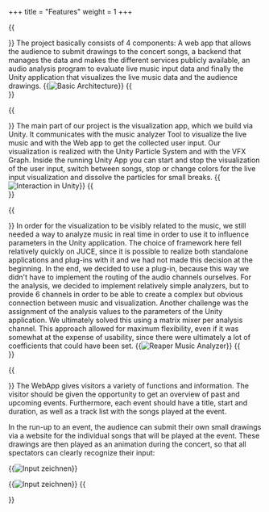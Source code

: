 +++
title = "Features"
weight = 1
+++

{{<section title="More than just a particle system" >}}
The project basically consists of 4 components: A web app that allows the audience to submit drawings to the concert songs, a backend that manages the data and makes the different services publicly available, an audio analysis program to evaluate live music input data and finally the Unity application that visualizes the live music data and the audience drawings.
{{<image src="basic-architecture.png" alt="Basic Architecture">}}
{{</section>}}

{{<section title="Unity" >}}
The main part of our project is the visualization app, which we build via Unity. It communicates with the music analyzer Tool to visualize the live music and with the Web app to get the collected user input. Our visualization is realized with the Unity Particle System and with the VFX Graph. Inside the running Unity App you can start and stop the visualization of the user input, switch between songs, stop or change colors for the live input visualization and dissolve the particles for small breaks.
{{<image src="full-screen-pink-mountains-s.png" alt="Interaction in Unity">}}
{{</section>}}

{{<section title="Liveinput" >}}
In order for the visualization to be visibly related to the music, we still needed a way to analyze music in real time in order to use it to influence parameters in the Unity application. The choice of framework here fell relatively quickly on JUCE, since it is possible to realize both standalone applications and plug-ins with it and we had not made this decision at the beginning. In the end, we decided to use a plug-in, because this way we didn't have to implement the routing of the audio channels ourselves.
For the analysis, we decided to implement relatively simple analyzers, but to provide 6 channels in order to be able to create a complex but obvious connection between music and visualization.
Another challenge was the assignment of the analysis values to the parameters of the Unity application. We ultimately solved this using a matrix mixer per analysis channel. This approach allowed for maximum flexibility, even if it was somewhat at the expense of usability, since there were ultimately a lot of coefficients that could have been set.
{{<image src="reaper.jpg" alt="Reaper Music Analyzer">}}
{{</section>}}

{{<section title="WebApp" >}}
The WebApp gives visitors a variety of functions and information. The visitor should be given the opportunity to get an overview of past and upcoming events. Furthermore, each event should have a title, start and duration, as well as a track list with the songs played at the event. 

In the run-up to an event, the audience can submit their own small drawings via a website for the individual songs that will be played at the event. These drawings are then played as an animation during the concert, so that all spectators can clearly recognize their input:

{{<image src="web-app-baisc-process.png" alt="Input zeichnen">}}

{{<image src="mockup-webapp.png" alt="Input zeichnen" caption="Mockup of the WebApp">}}
{{</section>}}